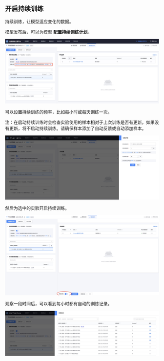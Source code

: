 开启持续训练
----

持续训练，让模型适应变化的数据。

模型发布后，可以为模型 **配置持续训练计划**。

![-w1914](media/16381893941809.jpg)

可以设置持续训练的频率，比如每小时或每天训练一次。

注：在启动持续训练时会检查实验使用的样本相对于上次训练是否有更新，如果没有更新，将不启动持续训练。请确保样本添加了自动反馈或自动添加样本。

![-w1919](media/16381893701057.jpg)

然后为选中的实验开启持续训练。

![-w1909](media/16381894136275.jpg)

观察一段时间后，可以看到每小时都有自动的训练记录。

![-w1914](media/16381894468384.jpg)




